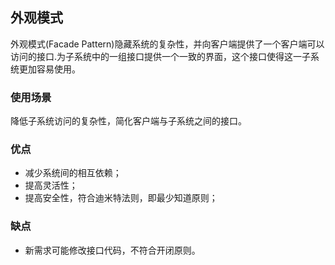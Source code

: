 ## 外观模式
外观模式(Facade Pattern)隐藏系统的复杂性，并向客户端提供了一个客户端可以访问的接口.为子系统中的一组接口提供一个一致的界面，这个接口使得这一子系统更加容易使用。

### 使用场景
降低子系统访问的复杂性，简化客户端与子系统之间的接口。

### 优点
 - 减少系统间的相互依赖；
 - 提高灵活性；
 - 提高安全性，符合迪米特法则，即最少知道原则；
 
### 缺点
 - 新需求可能修改接口代码，不符合开闭原则。